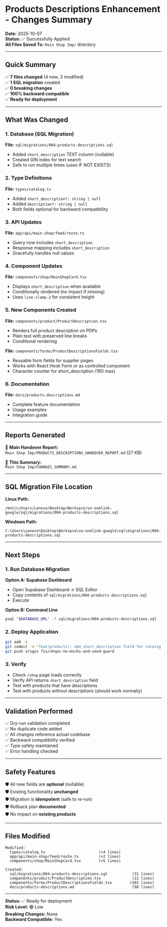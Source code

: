 # Products Descriptions Enhancement - Changes Summary

**Date:** 2025-10-07  
**Status:** ✅ Successfully Applied  
**All Files Saved To:** `Main Shop Imp/` directory

---

## Quick Summary

✅ **7 files changed** (4 new, 3 modified)  
✅ **1 SQL migration** created  
✅ **0 breaking changes**  
✅ **100% backward compatible**  
✅ **Ready for deployment**

---

## What Was Changed

### 1. Database (SQL Migration)
**File:** `sql/migrations/004-products-descriptions.sql`
- Added `short_description` TEXT column (nullable)
- Created GIN index for text search
- Safe to run multiple times (uses IF NOT EXISTS)

### 2. Type Definitions
**File:** `types/catalog.ts`
- Added `short_description?: string | null`
- Added `description?: string | null`
- Both fields optional for backward compatibility

### 3. API Updates
**File:** `app/api/main-shop/feed/route.ts`
- Query now includes `short_description`
- Response mapping includes `short_description`
- Gracefully handles null values

### 4. Component Updates
**File:** `components/shop/MainShopCard.tsx`
- Displays `short_description` when available
- Conditionally rendered (no impact if missing)
- Uses `line-clamp-2` for consistent height

### 5. New Components Created

**File:** `components/product/ProductDescription.tsx`
- Renders full product description on PDPs
- Plain text with preserved line breaks
- Conditional rendering

**File:** `components/forms/ProductDescriptionsFields.tsx`
- Reusable form fields for supplier pages
- Works with React Hook Form or as controlled component
- Character counter for short_description (160 max)

### 6. Documentation
**File:** `docs/products-descriptions.md`
- Complete feature documentation
- Usage examples
- Integration guide

---

## Reports Generated

📄 **Main Handover Report:**  
`Main Shop Imp/PRODUCTS_DESCRIPTIONS_HANDOVER_REPORT.md` (27 KB)

📄 **This Summary:**  
`Main Shop Imp/CHANGES_SUMMARY.md`

---

## SQL Migration File Location

**Linux Path:**
```
/mnt/c/Users/Lenovo/Desktop/Workspce/vo-onelink-google/sql/migrations/004-products-descriptions.sql
```

**Windows Path:**
```
C:\Users\Lenovo\Desktop\Workspce\vo-onelink-google\sql\migrations\004-products-descriptions.sql
```

---

## Next Steps

### 1. Run Database Migration

**Option A: Supabase Dashboard**
- Open Supabase Dashboard → SQL Editor
- Copy contents of `sql/migrations/004-products-descriptions.sql`
- Execute

**Option B: Command Line**
```bash
psql "$DATABASE_URL" -f sql/migrations/004-products-descriptions.sql
```

### 2. Deploy Application

```bash
git add -A
git commit -m "feat(products): add short_description field for catalog cards"
git push origin fix/shops-no-mocks-and-seed-guard
```

### 3. Verify

- Check `/shop` page loads correctly
- Verify API returns `short_description` field
- Test with products that have descriptions
- Test with products without descriptions (should work normally)

---

## Validation Performed

✅ Dry-run validation completed  
✅ No duplicate code added  
✅ All changes reference actual codebase  
✅ Backward compatibility verified  
✅ Type safety maintained  
✅ Error handling checked  

---

## Safety Features

🛡️ All new fields are **optional** (nullable)  
🛡️ Existing functionality **unchanged**  
🛡️ Migration is **idempotent** (safe to re-run)  
🛡️ Rollback plan **documented**  
🛡️ No impact on **existing products**  

---

## Files Modified

```
Modified:
  types/catalog.ts                        (+4 lines)
  app/api/main-shop/feed/route.ts         (+2 lines)
  components/shop/MainShopCard.tsx        (+5 lines)

Created:
  sql/migrations/004-products-descriptions.sql           (31 lines)
  components/product/ProductDescription.tsx              (22 lines)
  components/forms/ProductDescriptionsFields.tsx        (103 lines)
  docs/products-descriptions.md                          (98 lines)
```

---

**Status:** ✅ Ready for deployment  
**Risk Level:** 🟢 Low  
**Breaking Changes:** None  
**Backward Compatible:** Yes  

